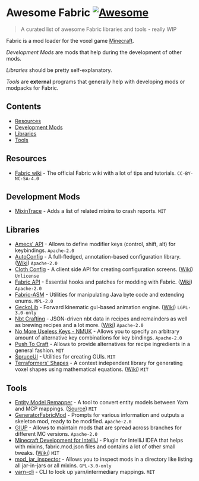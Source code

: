 # Awesome Fabric [![Awesome](https://awesome.re/badge-flat.svg)](https://awesome.re)
> A curated list of awesome Fabric libraries and tools - really WIP

Fabric is a mod loader for the voxel game [Minecraft](https://en.wikipedia.org/wiki/Minecraft). 

*Development Mods* are mods that help during the development of other mods.

*Libraries* should be pretty self-explanatory.

*Tools* are **external** programs that generally help with developing mods or modpacks for Fabric.

## Contents

- [Resources](#resources)
- [Development Mods](#development-mods)
- [Libraries](#libraries)
- [Tools](#tools)

## Resources

- [Fabric wiki](https://fabricmc.net/wiki/doku.php) - The official Fabric wiki with a lot of tips and tutorials. `CC-BY-NC-SA-4.0`

## Development Mods

- [MixinTrace](https://github.com/comp500/mixintrace) - Adds a list of related mixins to crash reports. `MIT`

## Libraries

- [Amecs' API](https://github.com/Siphalor/amecs-api) - Allows to define modifier keys (control, shift, alt) for keybindings. `Apache-2.0`
- [AutoConfig](https://github.com/shedaniel/AutoConfig) - A full-fledged, annotation-based configuration library. ([Wiki](https://shedaniel.gitbook.io/cloth-config/auto-config)) `Apache-2.0`
- [Cloth Config](https://github.com/shedaniel/cloth-config) - A client side API for creating configuration screens. ([Wiki](https://shedaniel.gitbook.io/cloth-config)) `Unlicense`
- [Fabric API](https://github.com/FabricMC/fabric) - Essential hooks and patches for modding with Fabric. ([Wiki](https://fabricmc.net/wiki)) `Apache-2.0`
- [Fabric-ASM](https://github.com/Chocohead/Fabric-ASM) - Utilities for manipulating Java byte code and extending enums. `MPL-2.0`
- [GeckoLib](https://github.com/bernie-g/geckolib) - Forward kinematic gui-based animation engine. ([Wiki](https://github.com/bernie-g/geckolib/wiki/Getting-Started)) `LGPL-3.0-only`
- [Nbt Crafting](https://github.com/Siphalor/nbt-crafting) - JSON-driven nbt data in recipes and remainders as well as brewing recipes and a lot more. ([Wiki](https://mcwiki.siphalor.de/nbt-crafting/v2)) `Apache-2.0`
- [No More Useless Keys - NMUK](https://github.com/Siphalor/nmuk) - Allows you to specify an arbitrary amount of alternative key combinations for key bindings. `Apache-2.0`
- [Push To Craft](https://github.com/Siphalor/push-to-craft) - Allows to provide alternatives for recipe ingredients in a general fashion. `MIT`
- [SpruceUI](https://github.com/LambdAurora/SpruceUI) - Utilities for creating GUIs. `MIT`
- [Terraformers' Shapes](https://github.com/TerraformersMC/Shapes) - A context independent library for generating voxel shapes using mathematical equations. ([Wiki](https://github.com/TerraformersMC/Shapes/wiki/Using-Shapes)) `MIT`

## Tools

- [Entity Model Remapper](https://www.draylar.dev/entity-model-remapper) - A tool to convert entity models between Yarn and MCP mappings. ([Source](https://github.com/Draylar/entity-model-remapper)) `MIT`
- [GeneratorFabricMod](https://github.com/ExtraCrafTX/GeneratorFabricMod) - Prompts for various information and outputs a skeleton mod, ready to be modified. `Apache-2.0`
- [GIUP](https://github.com/Siphalor/giup) - Allows to maintain mods that are spread across branches for different MC versions. `Apache-2.0`
- [Minecraft Development for IntelliJ](https://github.com/minecraft-dev/MinecraftDev) - Plugin for IntelliJ IDEA that helps with mixins, fabric.mod.json files and contains a lot of other small tweaks. ([Wiki](https://minecraftdev.org/docs)) `MIT`
- [mod_jar_inspector](https://github.com/comp500/mod_jar_inspector) - Allows you to inspect mods in a directory like listing all jar-in-jars or all mixins. `GPL-3.0-only`
- [yarn-cli](https://github.com/ByMartrixx/yarn-cli) - CLI to look up yarn/intermediary mappings. `MIT`
